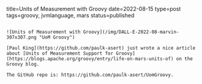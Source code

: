 title=Units of Measurement with Groovy
date=2022-08-15
type=post
tags=groovy, jvmlanguage, mars
status=published
~~~~~~

![Units of Measurement with Groovy](/img/DALL-E-2022-08-marvin-307x307.png "UoM Groovy")

[Paul King](https://github.com/paulk-asert) just wrote a nice article about [Units of Measurement Support for Groovy](https://blogs.apache.org/groovy/entry/life-on-mars-units-of) on the Groovy blog.

The GitHub repo is: https://github.com/paulk-asert/UomGroovy.